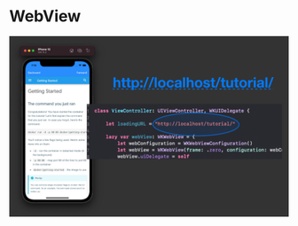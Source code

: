 # WebView

<img src="https://github.com/YamamotoDesu/WKWebView/blob/main/localhost.jpg" width="auto">
